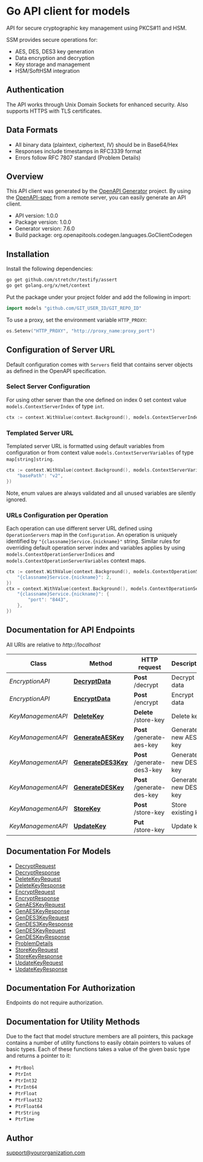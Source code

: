 # Go API client for models

API for secure cryptographic key management using PKCS#11 and HSM.

SSM provides secure operations for:
- AES, DES, DES3 key generation
- Data encryption and decryption
- Key storage and management
- HSM/SoftHSM integration

## Authentication
The API works through Unix Domain Sockets for enhanced security.
Also supports HTTPS with TLS certificates.

## Data Formats
- All binary data (plaintext, ciphertext, IV) should be in Base64/Hex
- Responses include timestamps in RFC3339 format
- Errors follow RFC 7807 standard (Problem Details)


## Overview
This API client was generated by the [OpenAPI Generator](https://openapi-generator.tech) project.  By using the [OpenAPI-spec](https://www.openapis.org/) from a remote server, you can easily generate an API client.

- API version: 1.0.0
- Package version: 1.0.0
- Generator version: 7.6.0
- Build package: org.openapitools.codegen.languages.GoClientCodegen

## Installation

Install the following dependencies:

```sh
go get github.com/stretchr/testify/assert
go get golang.org/x/net/context
```

Put the package under your project folder and add the following in import:

```go
import models "github.com/GIT_USER_ID/GIT_REPO_ID"
```

To use a proxy, set the environment variable `HTTP_PROXY`:

```go
os.Setenv("HTTP_PROXY", "http://proxy_name:proxy_port")
```

## Configuration of Server URL

Default configuration comes with `Servers` field that contains server objects as defined in the OpenAPI specification.

### Select Server Configuration

For using other server than the one defined on index 0 set context value `models.ContextServerIndex` of type `int`.

```go
ctx := context.WithValue(context.Background(), models.ContextServerIndex, 1)
```

### Templated Server URL

Templated server URL is formatted using default variables from configuration or from context value `models.ContextServerVariables` of type `map[string]string`.

```go
ctx := context.WithValue(context.Background(), models.ContextServerVariables, map[string]string{
	"basePath": "v2",
})
```

Note, enum values are always validated and all unused variables are silently ignored.

### URLs Configuration per Operation

Each operation can use different server URL defined using `OperationServers` map in the `Configuration`.
An operation is uniquely identified by `"{classname}Service.{nickname}"` string.
Similar rules for overriding default operation server index and variables applies by using `models.ContextOperationServerIndices` and `models.ContextOperationServerVariables` context maps.

```go
ctx := context.WithValue(context.Background(), models.ContextOperationServerIndices, map[string]int{
	"{classname}Service.{nickname}": 2,
})
ctx = context.WithValue(context.Background(), models.ContextOperationServerVariables, map[string]map[string]string{
	"{classname}Service.{nickname}": {
		"port": "8443",
	},
})
```

## Documentation for API Endpoints

All URIs are relative to *http://localhost*

Class | Method | HTTP request | Description
------------ | ------------- | ------------- | -------------
*EncryptionAPI* | [**DecryptData**](docs/EncryptionAPI.md#decryptdata) | **Post** /decrypt | Decrypt data
*EncryptionAPI* | [**EncryptData**](docs/EncryptionAPI.md#encryptdata) | **Post** /encrypt | Encrypt data
*KeyManagementAPI* | [**DeleteKey**](docs/KeyManagementAPI.md#deletekey) | **Delete** /store-key | Delete key
*KeyManagementAPI* | [**GenerateAESKey**](docs/KeyManagementAPI.md#generateaeskey) | **Post** /generate-aes-key | Generate new AES key
*KeyManagementAPI* | [**GenerateDES3Key**](docs/KeyManagementAPI.md#generatedes3key) | **Post** /generate-des3-key | Generate new DES3 key
*KeyManagementAPI* | [**GenerateDESKey**](docs/KeyManagementAPI.md#generatedeskey) | **Post** /generate-des-key | Generate new DES key
*KeyManagementAPI* | [**StoreKey**](docs/KeyManagementAPI.md#storekey) | **Post** /store-key | Store existing key
*KeyManagementAPI* | [**UpdateKey**](docs/KeyManagementAPI.md#updatekey) | **Put** /store-key | Update key


## Documentation For Models

 - [DecryptRequest](docs/DecryptRequest.md)
 - [DecryptResponse](docs/DecryptResponse.md)
 - [DeleteKeyRequest](docs/DeleteKeyRequest.md)
 - [DeleteKeyResponse](docs/DeleteKeyResponse.md)
 - [EncryptRequest](docs/EncryptRequest.md)
 - [EncryptResponse](docs/EncryptResponse.md)
 - [GenAESKeyRequest](docs/GenAESKeyRequest.md)
 - [GenAESKeyResponse](docs/GenAESKeyResponse.md)
 - [GenDES3KeyRequest](docs/GenDES3KeyRequest.md)
 - [GenDES3KeyResponse](docs/GenDES3KeyResponse.md)
 - [GenDESKeyRequest](docs/GenDESKeyRequest.md)
 - [GenDESKeyResponse](docs/GenDESKeyResponse.md)
 - [ProblemDetails](docs/ProblemDetails.md)
 - [StoreKeyRequest](docs/StoreKeyRequest.md)
 - [StoreKeyResponse](docs/StoreKeyResponse.md)
 - [UpdateKeyRequest](docs/UpdateKeyRequest.md)
 - [UpdateKeyResponse](docs/UpdateKeyResponse.md)


## Documentation For Authorization

Endpoints do not require authorization.


## Documentation for Utility Methods

Due to the fact that model structure members are all pointers, this package contains
a number of utility functions to easily obtain pointers to values of basic types.
Each of these functions takes a value of the given basic type and returns a pointer to it:

* `PtrBool`
* `PtrInt`
* `PtrInt32`
* `PtrInt64`
* `PtrFloat`
* `PtrFloat32`
* `PtrFloat64`
* `PtrString`
* `PtrTime`

## Author

support@yourorganization.com

